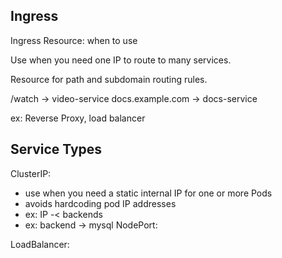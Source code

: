 ## Ingress 
Ingress Resource: when to use

Use when you need one IP to route to many services.  

Resource for path and subdomain routing rules.

/watch -> video-service
docs.example.com -> docs-service

ex: Reverse Proxy, load balancer

## Service Types
ClusterIP:
- use when you need a static internal IP for one or more Pods
- avoids hardcoding pod IP addresses
- ex: IP -< backends
- ex: backend -> mysql
NodePort:

LoadBalancer: 
